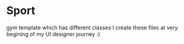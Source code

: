 # Sport
gym template which has different classes
I create these files at very begining of my UI designer journey :)
